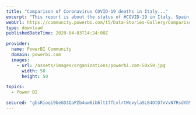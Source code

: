```yaml
---
title: "Comparison of Coronavirus COVID-19 deaths in Italy..."
excerpt: "This report is about the status of #COVID-19 in Italy, Spain and the Netherlands, with a comparison of the curves of the number of deaths. For more"
webUrl: https://community.powerbi.com/t5/Data-Stories-Gallery/Comparison-of-Coronavirus-COVID-19-deaths-in-Italy-Spain/m-p/1007632
type: download
publishedDateTime: 2020-04-03T14:24:00Z

provider:
  name: PowerBI Community
  domain: powerbi.com
  images:
    - url: /assets/images/organizations/powerbi.com-50x50.jpg
      width: 50
      height: 50

topics:
  - Power BI

secured: "gbsRioqi9beGD3QaPZb4uw6ib6lt1ffLvlrtWevylaSL84OtD7xVvN7RsdYD9rbVn5KhVesBw8PnK/TAMQtfqIqCrtwpeQKUMHTB5l5P7/IAAmT/Mgw0IokmUekvl563QLjfjdlXaieOyq0yE/J88smnhIDXNhUzUeEO27NOhHVqVgGqidGPpjIRH2O8wzG6H/RsCRxyC6vUqRb0Y6aHRsGtCakizN43GFwVFE26yh3BmAFVDX4ylwH09cMNvTjHN86GQhlFE1K8DP8qHjk0UzODyfrIyuXMQxT3bj1VYnBZ0WxyvzEII9rzssJbkI7uYkopcGewDplgoQ+MKSOxwb2OpWR/3AIJza17hYDuODQ3Y6Ux3RTkSuF8cNt0kZL/;JHltLyO6i4RMCWQL56txwQ=="
---
```


